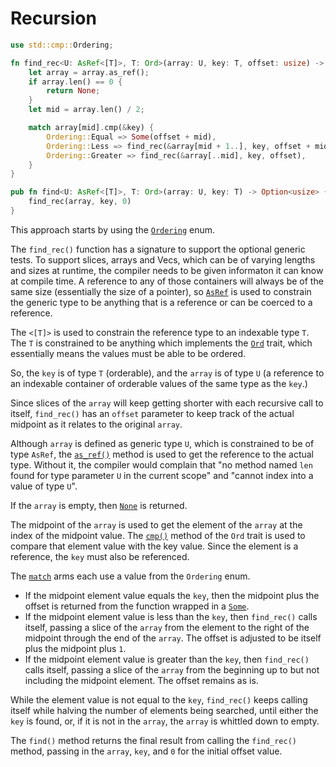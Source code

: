 # Recursion

```rust
use std::cmp::Ordering;

fn find_rec<U: AsRef<[T]>, T: Ord>(array: U, key: T, offset: usize) -> Option<usize> {
    let array = array.as_ref();
    if array.len() == 0 {
        return None;
    }
    let mid = array.len() / 2;

    match array[mid].cmp(&key) {
        Ordering::Equal => Some(offset + mid),
        Ordering::Less => find_rec(&array[mid + 1..], key, offset + mid + 1),
        Ordering::Greater => find_rec(&array[..mid], key, offset),
    }
}

pub fn find<U: AsRef<[T]>, T: Ord>(array: U, key: T) -> Option<usize> {
    find_rec(array, key, 0)
}
```

This approach starts by using the [`Ordering`][ordering-enum] enum.

The `find_rec()` function has a signature to support the optional generic tests.
To support slices, arrays and Vecs, which can be of varying lengths and sizes at runtime,
the compiler needs to be given informaton it can know at compile time.
A reference to any of those containers will always be of the same size (essentially the size of a pointer),
so [`AsRef`][asref] is used to constrain the generic type to be anything that is a reference or can be coerced to a reference.

The `<[T]>` is used to constrain the reference type to an indexable type `T`.
The `T` is constrained to be anything which implements the [`Ord`][ord] trait, which essentially means the values must be able to be ordered.

So, the `key` is of type `T` (orderable), and the `array` is of type `U` (a reference to an indexable container of orderable values
of the same type as the `key`.)

Since slices of the `array` will keep getting shorter with each recursive call to itself, `find_rec()` has an `offset` parameter
to keep track of the actual midpoint as it relates to the original `array`.

Although `array` is defined as generic type `U`, which is constrained to be of type `AsRef`,
the [`as_ref()`][asref] method is used to get the reference to the actual type.
Without it, the compiler would complain that "no method named `len` found for type parameter `U` in the current scope" and
"cannot index into a value of type `U`".

If the `array` is empty, then [`None`][none] is returned.

The midpoint of the `array` is used to get the element of the `array` at the index of the midpoint value.
The [`cmp()`][cmp] method of the `Ord` trait is used to compare that element value with the key value.
Since the element is a reference, the `key` must also be referenced.

The [`match`][match] arms each use a value from the `Ordering` enum.

- If the midpoint element value equals the `key`, then the midpoint plus the offset is returned from the function wrapped in a [`Some`][some].
- If the midpoint element value is less than the `key`, then `find_rec()` calls itself,
  passing a slice of the `array` from the element to the right of the midpoint through the end of the `array`.
  The offset is adjusted to be itself plus the midpoint plus `1`.
- If the midpoint element value is greater than the `key`, then `find_rec()` calls itself,
  passing a slice of the `array` from the beginning up to but not including the midpoint element.
  The offset remains as is.

While the element value is not equal to the `key`, `find_rec()` keeps calling itself while halving the number of elements being searched,
until either the `key` is found, or, if it is not in the `array`, the `array` is whittled down to empty.

The `find()` method returns the final result from calling the `find_rec()` method, passing in the `array`, `key`, and `0` for the initial
offset value.

[ordering-enum]: https://doc.rust-lang.org/std/cmp/enum.Ordering.html
[asref]: https://doc.rust-lang.org/std/convert/trait.AsRef.html
[ord]: https://doc.rust-lang.org/std/cmp/trait.Ord.html
[asref]: https://doc.rust-lang.org/std/convert/trait.AsRef.html#tymethod.as_ref
[usize]: https://doc.rust-lang.org/std/primitive.usize.html
[match]: https://doc.rust-lang.org/rust-by-example/flow_control/match.html
[cmp]: https://doc.rust-lang.org/std/cmp/trait.Ord.html#tymethod.cmp
[none]: https://doc.rust-lang.org/std/option/enum.Option.html#variant.None
[some]: https://doc.rust-lang.org/std/option/enum.Option.html#variant.Some
